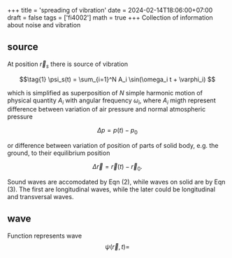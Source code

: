+++
title = 'spreading of vibration'
date = 2024-02-14T18:06:00+07:00
draft = false
tags = ['fi4002']
math = true
+++
Collection of information about noise and vibration
<!--more-->


## source
At position $\vec{r}_s$ there is source of vibration

$$\tag{1}
\psi_s(t) = \sum_{i=1}^N A_i \sin(\omega_i t + \varphi_i)
$$

which is simplified as superposition of $N$ simple harmonic motion of physical quantity $A_i$ with angular frequency $\omega_i$, where $A_i$ migth represent difference between variation of air pressure and normal atmospheric pressure

$$\tag{2}
\Delta p = p(t) - p_0
$$

or difference between variation of position of parts of solid body, e.g. the ground, to their equilibrium position

$$\tag{3}
\Delta \vec{r} = \vec{r}(t) - \vec{r}_0.
$$  

Sound waves are accomodated by Eqn (2), while waves on solid are by Eqn (3). The first are longitudinal waves, while the later could be longitudinal and transversal waves.


## wave
Function represents wave
$$\tag{2}
\psi({\vec{r}, t}) = 
$$